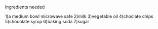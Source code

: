 Ingredients needed

1)a medium bowl microwave safe
2)milk
3)vegetable oil
4)choclate chips
5)chocolate syrup
6)baking soda
7)sugar